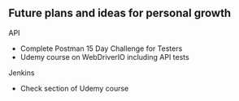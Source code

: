 ## Future plans and ideas for personal growth

API

- Complete Postman 15 Day Challenge for Testers
- Udemy course on WebDriverIO including API tests

Jenkins

- Check section of Udemy course
